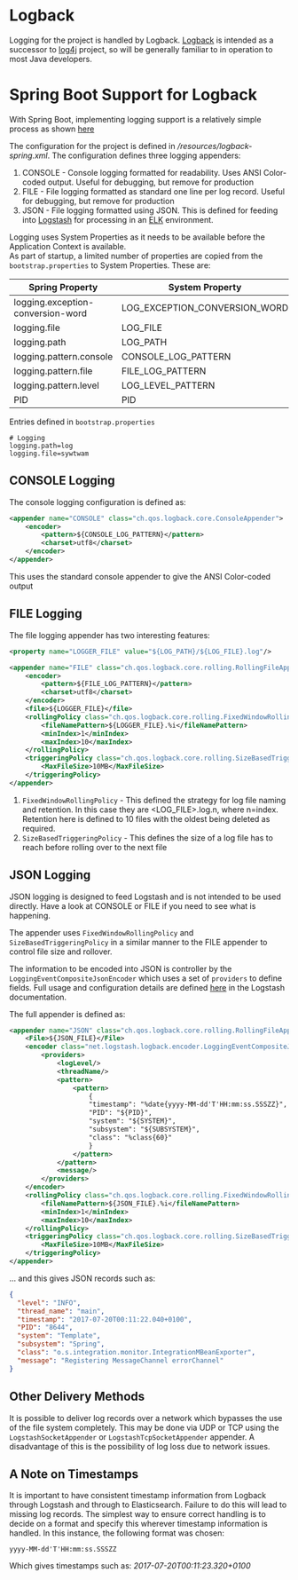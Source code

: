 # Logback

Logging for the project is handled by Logback. [Logback](https://logback.qos.ch/) is intended as a successor to [log4j](https://logging.apache.org/log4j/2.x/) project, so will be
generally familiar to in operation to most Java developers.

# Spring Boot Support for Logback

With Spring Boot, implementing logging support is a relatively simple process as shown [here](https://docs.spring.io/spring-boot/docs/current/reference/html/boot-features-logging.html)

The configuration for the project is defined in _/resources/logback-spring.xml_.   The configuration defines three logging appenders:

1. CONSOLE - Console logging formatted for readability.  Uses ANSI Color-coded output. Useful for debugging, but remove for production
2. FILE - File logging formatted as standard one line per log record.  Useful for debugging, but remove for production
3. JSON - File logging formatted using JSON.  This is defined for feeding into [Logstash](https://www.elastic.co/products/logstash) for processing in an [ELK](https://www.elastic.co/products) environment.

Logging uses System Properties as it needs to be available before the Application Context is available.  
As part of startup, a limited number of properties are copied from the `bootstrap.properties` to System Properties.  These are:

| Spring Property| System Property |
|----------------|-----------------|
|logging.exception-conversion-word | LOG_EXCEPTION_CONVERSION_WORD
|logging.file | LOG_FILE
|logging.path | LOG_PATH
|logging.pattern.console | CONSOLE_LOG_PATTERN
|logging.pattern.file | FILE_LOG_PATTERN
|logging.pattern.level | LOG_LEVEL_PATTERN
|PID | PID

Entries defined in `bootstrap.properties`
```
# Logging
logging.path=log
logging.file=sywtwam
```

## CONSOLE Logging

The console logging configuration is defined as:

```xml
<appender name="CONSOLE" class="ch.qos.logback.core.ConsoleAppender">
    <encoder>
        <pattern>${CONSOLE_LOG_PATTERN}</pattern>
        <charset>utf8</charset>
    </encoder>
</appender>
```

This uses the standard console appender to give the ANSI Color-coded output

## FILE Logging

The file logging appender has two interesting features:

```xml
<property name="LOGGER_FILE" value="${LOG_PATH}/${LOG_FILE}.log"/>

<appender name="FILE" class="ch.qos.logback.core.rolling.RollingFileAppender">
    <encoder>
        <pattern>${FILE_LOG_PATTERN}</pattern>
        <charset>utf8</charset>
    </encoder>
    <file>${LOGGER_FILE}</file>
    <rollingPolicy class="ch.qos.logback.core.rolling.FixedWindowRollingPolicy">
        <fileNamePattern>${LOGGER_FILE}.%i</fileNamePattern>
        <minIndex>1</minIndex>
        <maxIndex>10</maxIndex>
    </rollingPolicy>
    <triggeringPolicy class="ch.qos.logback.core.rolling.SizeBasedTriggeringPolicy">
        <MaxFileSize>10MB</MaxFileSize>
    </triggeringPolicy>
</appender>
```

1. `FixedWindowRollingPolicy` - This defined the strategy for log file naming and retention. In this case they are <LOG_FILE>.log.n, where n=index. 
Retention here is defined to 10 files with the oldest being deleted as required.
2. `SizeBasedTriggeringPolicy` - This defines the size of a log file has to reach before rolling over to the next file


## JSON Logging

JSON logging is designed to feed Logstash and is not intended to be used directly.  Have a look at CONSOLE or FILE if you need to see what is happening.

The appender uses `FixedWindowRollingPolicy` and `SizeBasedTriggeringPolicy` in a similar manner to the FILE appender to control file size and rollover.

The information to be encoded into JSON is controller by the `LoggingEventCompositeJsonEncoder` which uses a set of `providers` to define fields.  Full usage and configuration details are
defined [here](https://github.com/logstash/logstash-logback-encoder) in the Logstash documentation.

The full appender is defined as:

```xml
<appender name="JSON" class="ch.qos.logback.core.rolling.RollingFileAppender">
    <File>${JSON_FILE}</File>
    <encoder class="net.logstash.logback.encoder.LoggingEventCompositeJsonEncoder">
        <providers>
            <logLevel/>
            <threadName/>
            <pattern>
                <pattern>
                    {
                    "timestamp": "%date{yyyy-MM-dd'T'HH:mm:ss.SSSZZ}",
                    "PID": "${PID}",
                    "system": "${SYSTEM}",
                    "subsystem": "${SUBSYSTEM}",
                    "class": "%class{60}"
                    }
                </pattern>
            </pattern>
            <message/>
        </providers>
    </encoder>
    <rollingPolicy class="ch.qos.logback.core.rolling.FixedWindowRollingPolicy">
        <fileNamePattern>${JSON_FILE}.%i</fileNamePattern>
        <minIndex>1</minIndex>
        <maxIndex>10</maxIndex>
    </rollingPolicy>
    <triggeringPolicy class="ch.qos.logback.core.rolling.SizeBasedTriggeringPolicy">
        <MaxFileSize>10MB</MaxFileSize>
    </triggeringPolicy>
</appender>
```

... and this gives JSON records such as:

```json
{
  "level": "INFO",
  "thread_name": "main",
  "timestamp": "2017-07-20T00:11:22.040+0100",
  "PID": "8644",
  "system": "Template",
  "subsystem": "Spring",
  "class": "o.s.integration.monitor.IntegrationMBeanExporter",
  "message": "Registering MessageChannel errorChannel"
}
```

## Other Delivery Methods

It is possible to deliver log records over a network which bypasses the use of the file system completely. This may be done via UDP or TCP using
the `LogstashSocketAppender` or `LogstashTcpSocketAppender` appender. A disadvantage of this is the possibility of log loss due to network issues.  

## A Note on Timestamps

It is important to have consistent timestamp information from Logback through Logstash and through to Elasticsearch.  Failure to do this will lead to missing log records. The simplest way
to ensure correct handling is to decide on a format and specify this wherever timestamp information is handled. In this instance, the following format was chosen:
```
yyyy-MM-dd'T'HH:mm:ss.SSSZZ
```
Which gives timestamps such as: _2017-07-20T00:11:23.320+0100_






